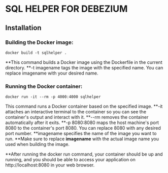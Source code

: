 # SQL HELPER FOR DEBEZIUM

## Installation

### Building the Docker image:

```
docker build -t sqlhelper .
```

**This command builds a Docker image using the Dockerfile in the current directory.
**-t imagename tags the image with the specified name. You can replace imagename with your desired name.

### Running the Docker container:

```
docker run -it --rm -p 4000:4000 sqlhelper
```

This command runs a Docker container based on the specified image.
**-it attaches an interactive terminal to the container so you can see the container's output and interact with it.
**--rm removes the container automatically after it exits.
**-p 8080:8080 maps the host machine's port 8080 to the container's port 8080. You can replace 8080 with any desired port number.
**imagename specifies the name of the image you want to run.
**Make sure to replace **imagename** with the actual image name you used when building the image.

**After running the docker run command, your container should be up and running, and you should be able to access your application on http://localhost:8080 in your web browser.
